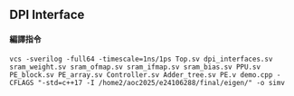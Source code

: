 ## DPI Interface
#### 編譯指令
`vcs -sverilog -full64 -timescale=1ns/1ps Top.sv dpi_interfaces.sv sram_weight.sv sram_ofmap.sv sram_ifmap.sv sram_bias.sv PPU.sv PE_block.sv PE_array.sv Controller.sv Adder_tree.sv PE.v demo.cpp -CFLAGS "-std=c++17 -I /home2/aoc2025/e24106288/final/eigen/" -o simv`
